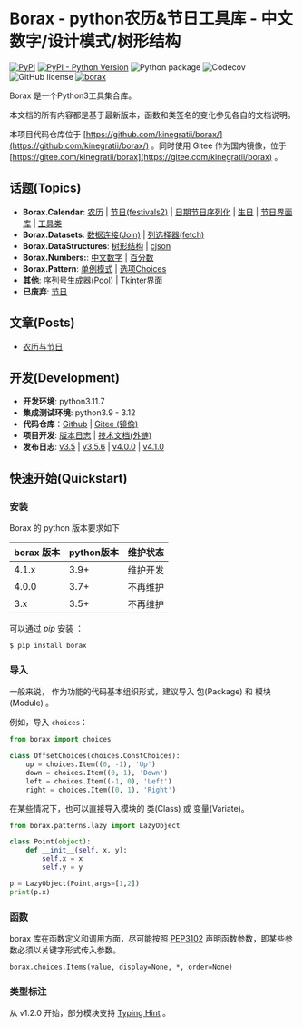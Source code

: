 # Borax - python农历&节日工具库 - 中文数字/设计模式/树形结构

[![PyPI](https://img.shields.io/pypi/v/borax.svg)](https://pypi.org/project/borax) 
[![PyPI - Python Version](https://img.shields.io/pypi/pyversions/borax.svg)](https://pypi.org/project/borax)
![Python package](https://github.com/kinegratii/borax/workflows/Python%20package/badge.svg)
![Codecov](https://codecov.io/github/kinegratii/borax/coverage.svg)
![GitHub license](https://img.shields.io/github/license/kinegratii/borax)
[![borax](https://snyk.io/advisor/python/borax/badge.svg)](https://snyk.io/advisor/python/borax)

Borax 是一个Python3工具集合库。

本文档的所有内容都是基于最新版本，函数和类签名的变化参见各自的文档说明。

本项目代码仓库位于 [https://github.com/kinegratii/borax/](https://github.com/kinegratii/borax/) 。同时使用 Gitee 作为国内镜像，位于 [https://gitee.com/kinegratii/borax](https://gitee.com/kinegratii/borax) 。

## 话题(Topics)

- **Borax.Calendar**:  [农历](guides/lunardate) | [节日(festivals2)](guides/festivals2)  | [日期节日序列化](guides/festivals2-serialize) | [生日](guides/birthday) | [节日界面库](guides/festivals2-ui) | [工具类](guides/calendars-utils)
- **Borax.Datasets**: [数据连接(Join)](guides/join) | [列选择器(fetch)](guides/fetch) 
- **Borax.DataStructures**:  [树形结构](guides/tree) | [cjson](guides/cjson) 
- **Borax.Numbers:**: [中文数字](guides/numbers) |  [百分数](guides/percentage)
- **Borax.Pattern**: [单例模式](guides/singleton) | [选项Choices](guides/choices)
- **其他**: [序列号生成器(Pool)](guides/serial_pool) | [Tkinter界面](guides/ui)
- **已废弃**: [节日](guides/festival)

## 文章(Posts)

- [农历与节日](guides/festivals2-usage) 

## 开发(Development)

- **开发环境**: python3.11.7
- **集成测试环境**: python3.9 - 3.12
- **代码仓库**：[Github](https://github.com/kinegratii/borax/) | [Gitee (镜像)](https://gitee.com/kinegratii/borax)
- **项目开发**:  [版本日志](changelog) | [技术文档(外链)](http://fd8cc08f.wiz06.com/wapp/pages/view/share/s/3Zzc2f0LJQ3w2TWIQb0ZMSna1zg4gs1vPQmb2vlh9M2zhqK8)
- **发布日志**: [v3.5](release-note/v350) | [v3.5.6](release-note/v356) | [v4.0.0](release-note/v400) | [v4.1.0](release-note/v410)

## 快速开始(Quickstart)

### 安装

Borax 的 python 版本要求如下

| borax 版本 | python版本 | 维护状态 |
| ------ | ------ | ------ |
| 4.1.x | 3.9+ | 维护开发 |
| 4.0.0 | 3.7+ | 不再维护 |
| 3.x | 3.5+ | 不再维护 |

可以通过 *pip* 安装 ：

```shell
$ pip install borax
```

### 导入

一般来说， 作为功能的代码基本组织形式，建议导入 包(Package) 和  模块(Module) 。

例如，导入 `choices`：

```python
from borax import choices

class OffsetChoices(choices.ConstChoices):
    up = choices.Item((0, -1), 'Up')
    down = choices.Item((0, 1), 'Down')
    left = choices.Item((-1, 0), 'Left')
    right = choices.Item((0, 1), 'Right')
```

在某些情况下，也可以直接导入模块的 类(Class) 或 变量(Variate)。

```python
from borax.patterns.lazy import LazyObject

class Point(object):
    def __init__(self, x, y):
        self.x = x
        self.y = y

p = LazyObject(Point,args=[1,2])
print(p.x)
```

### 函数

borax 库在函数定义和调用方面，尽可能按照 [PEP3102](https://www.python.org/dev/peps/pep-3102/) 声明函数参数，即某些参数必须以关键字形式传入参数。

```
borax.choices.Items(value, display=None, *, order=None)
```

### 类型标注

从 v1.2.0 开始，部分模块支持 [Typing Hint](https://docs.python.org/3/library/typing.html) 。